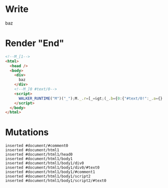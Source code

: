 # Write
  <!--M_[1--><div>baz</div><!--M_]0 #text/0--><script>WALKER_RUNTIME("M")("_");M._.r=[_=>(_.b={0:{"#text/0!":_.a={},"#text/0(":_._["__tests__/tags/baz.marko"]},1:_.a}),0]</script>


# Render "End"
```html
<!--M_[1-->
<html>
  <head />
  <body>
    <div>
      baz
    </div>
    <!--M_]0 #text/0-->
    <script>
      WALKER_RUNTIME("M")("_");M._.r=[_=&gt;(_.b={0:{"#text/0!":_.a={},"#text/0(":_._["__tests__/tags/baz.marko"]},1:_.a}),0]
    </script>
  </body>
</html>
```

# Mutations
```
inserted #document/#comment0
inserted #document/html1
inserted #document/html1/head0
inserted #document/html1/body1
inserted #document/html1/body1/div0
inserted #document/html1/body1/div0/#text0
inserted #document/html1/body1/#comment1
inserted #document/html1/body1/script2
inserted #document/html1/body1/script2/#text0
```
